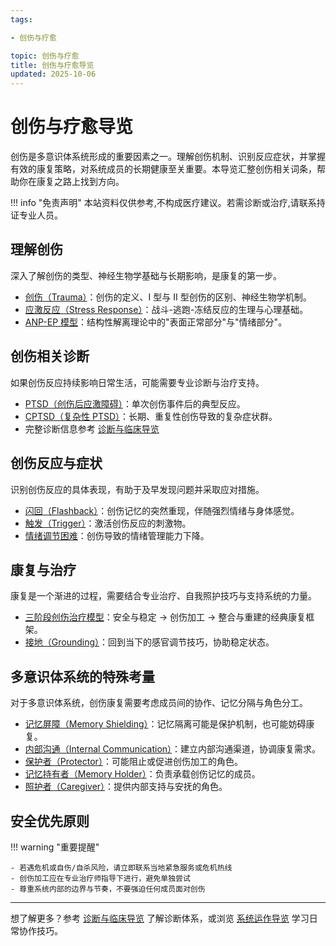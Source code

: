 ```yaml
---
tags:

- 创伤与疗愈

topic: 创伤与疗愈
title: 创伤与疗愈导览
updated: 2025-10-06
---
```


# 创伤与疗愈导览

创伤是多意识体系统形成的重要因素之一。理解创伤机制、识别反应症状，并掌握有效的康复策略，对系统成员的长期健康至关重要。本导览汇整创伤相关词条，帮助你在康复之路上找到方向。

!!! info "免责声明"
    本站资料仅供参考,不构成医疗建议。若需诊断或治疗,请联系持证专业人员。

## 理解创伤

深入了解创伤的类型、神经生物学基础与长期影响，是康复的第一步。

- [创伤（Trauma）](Trauma.md)：创伤的定义、I 型与 II 型创伤的区别、神经生物学机制。
- [应激反应（Stress Response）](Stress-Response.md)：战斗-逃跑-冻结反应的生理与心理基础。
- [ANP-EP 模型](Apparently-Normal-Part-Emotional-Part-Model.md)：结构性解离理论中的"表面正常部分"与"情绪部分"。

## 创伤相关诊断

如果创伤反应持续影响日常生活，可能需要专业诊断与治疗支持。

- [PTSD（创伤后应激障碍）](PTSD.md)：单次创伤事件后的典型反应。
- [CPTSD（复杂性 PTSD）](CPTSD.md)：长期、重复性创伤导致的复杂症状群。
- 完整诊断信息参考 [诊断与临床导览](Clinical-Diagnosis-Guide.md)

## 创伤反应与症状

识别创伤反应的具体表现，有助于及早发现问题并采取应对措施。

- [闪回（Flashback）](Flashback.md)：创伤记忆的突然重现，伴随强烈情绪与身体感觉。
- [触发（Trigger）](Trigger.md)：激活创伤反应的刺激物。
- [情绪调节困难](Emotion-Regulation.md)：创伤导致的情绪管理能力下降。

## 康复与治疗

康复是一个渐进的过程，需要结合专业治疗、自我照护技巧与支持系统的力量。

- [三阶段创伤治疗模型](Three-Phase-Trauma-Treatment.md)：安全与稳定 → 创伤加工 → 整合与重建的经典康复框架。
- [接地（Grounding）](Grounding.md)：回到当下的感官调节技巧，协助稳定状态。

## 多意识体系统的特殊考量

对于多意识体系统，创伤康复需要考虑成员间的协作、记忆分隔与角色分工。

- [记忆屏障（Memory Shielding）](Memory-Shielding.md)：记忆隔离可能是保护机制，也可能妨碍康复。
- [内部沟通（Internal Communication）](Internal-Communication.md)：建立内部沟通渠道，协调康复需求。
- [保护者（Protector）](Protector.md)：可能阻止或促进创伤加工的角色。
- [记忆持有者（Memory Holder）](Memory-Holder.md)：负责承载创伤记忆的成员。
- [照护者（Caregiver）](Caregiver.md)：提供内部支持与安抚的角色。

## 安全优先原则

!!! warning "重要提醒"

    - 若遇危机或自伤/自杀风险，请立即联系当地紧急服务或危机热线
    - 创伤加工应在专业治疗师指导下进行，避免单独尝试
    - 尊重系统内部的边界与节奏，不要强迫任何成员面对创伤

---

想了解更多？参考 [诊断与临床导览](Clinical-Diagnosis-Guide.md) 了解诊断体系，或浏览 [系统运作导览](System-Operations.md) 学习日常协作技巧。
